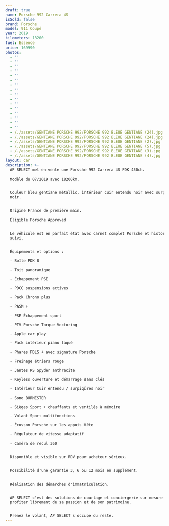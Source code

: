 ```yaml
---
draft: true
name: Porsche 992 Carrera 4S
isSold: false
brand: Porsche
model: 911 Coupé
year: 2019
kilometers: 18200
fuel: Essence
price: 169990
photos:
  - ''
  - ''
  - ''
  - ''
  - ''
  - ''
  - ''
  - ''
  - ''
  - ''
  - ''
  - ''
  - ''
  - ''
  - ''
  - ''
  - /./assets/GENTIANE PORSCHE 992/PORSCHE 992 BLEUE GENTIANE (24).jpg
  - /./assets/GENTIANE PORSCHE 992/PORSCHE 992 BLEUE GENTIANE (24).jpg
  - /./assets/GENTIANE PORSCHE 992/PORSCHE 992 BLEUE GENTIANE (2).jpg
  - /./assets/GENTIANE PORSCHE 992/PORSCHE 992 BLEUE GENTIANE (5).jpg
  - /./assets/GENTIANE PORSCHE 992/PORSCHE 992 BLEUE GENTIANE (3).jpg
  - /./assets/GENTIANE PORSCHE 992/PORSCHE 992 BLEUE GENTIANE (4).jpg
layout: car
description: >-
  AP SELECT met en vente une Porsche 992 Carrera 4S PDK 450ch.

  Modèle du 07/2019 avec 18200km.


  Couleur bleu gentiane métallic, intérieur cuir entendu noir avec surpiqûres
  noir.


  Origine France de première main.

  Éligible Porsche Approved


  Le véhicule est en parfait état avec carnet complet Porsche et historique
  suivi.


  Équipements et options :

  - Boîte PDK 8

  - Toit panoramique

  - Échappement PSE

  - PDCC suspensions actives

  - Pack Chrono plus

  - PASM +

  - PSE Échappement sport

  - PTV Porsche Torque Vectoring

  - Apple car play

  - Pack intérieur piano laqué

  - Phares PDLS + avec signature Porsche

  - Freinage étriers rouge

  - Jantes RS Spyder anthracite

  - Keyless ouverture et démarrage sans clés

  - Intérieur Cuir entendu / surpiqûres noir

  - Sono BURMESTER

  - Sièges Sport + chauffants et ventilés à mémoire

  - Volant Sport multifonctions

  - Écusson Porsche sur les appuis tête

  - Régulateur de vitesse adaptatif

  - Caméra de recul 360


  Disponible et visible sur RDV pour acheteur sérieux.


  Possibilité d'une garantie 3, 6 ou 12 mois en supplément.


  Réalisation des démarches d'immatriculation.


  AP SELECT c'est des solutions de courtage et conciergerie sur mesure pour
  profiter librement de sa passion et de son patrimoine.


  Prenez le volant, AP SELECT s'occupe du reste.
---
```




